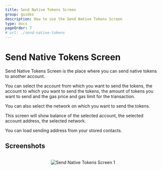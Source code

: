 ```yaml
---
title: Send Native Tokens Screen
group: guides
description: How to use the Send Native Tokens Screen
type: docs
pageOrder: 7
# url: ./send-native-tokens
---
```


# Send Native Tokens Screen

<p class="pb-4">Send Native Tokens Screen is the place where you can send native tokens to another account.</p>

<p class="pb-4">You can select the account from which you want to send the tokens, the account to which you want to send the tokens, the amount of tokens you want to send and the gas price and gas limit for the transaction.</p>

<p class="pb-4">You can also select the network on which you want to send the tokens.</p>

<p class="pb-4">This screen will show balance of the selected account, the selected account address, the selected network.</p>

<p class="pb-4">You can load sending address from your stored contacts.</p>
 
## Screenshots

<div style="align-items: center;
    display: flex;
    flex-direction: column;">

![Send Native Tokens Screen 1](/images/pages/send_tokens_screen1.webp)

</div>
